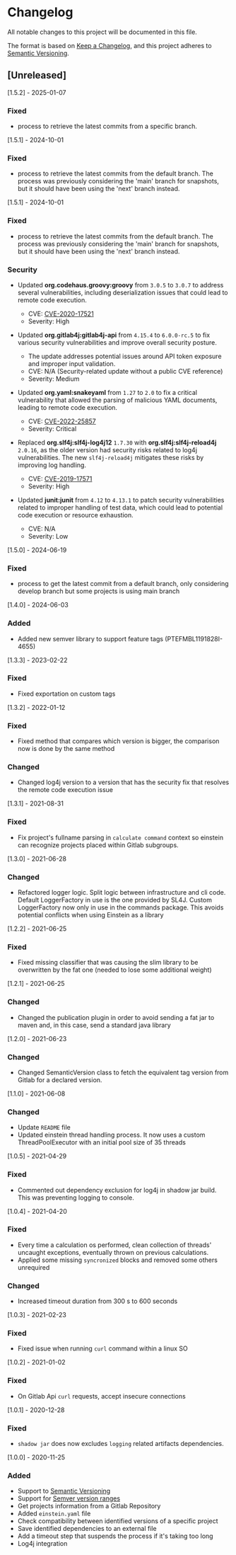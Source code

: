# Changelog
All notable changes to this project will be documented in this file.

The format is based on [Keep a Changelog](https://keepachangelog.com/en/1.0.0/),
and this project adheres to [Semantic Versioning](https://semver.org/spec/v2.0.0.html).


## [Unreleased]

[1.5.2] - 2025-01-07
### Fixed
- process to retrieve the latest commits from a specific branch.

[1.5.1] - 2024-10-01
### Fixed
- process to retrieve the latest commits from the default branch. The process was previously considering the 'main' branch for snapshots, but it should have been using the 'next' branch instead.

[1.5.1] - 2024-10-01
### Fixed
- process to retrieve the latest commits from the default branch. The process was previously considering the 'main' branch for snapshots, but it should have been using the 'next' branch instead.

### Security
- Updated **org.codehaus.groovy:groovy** from `3.0.5` to `3.0.7` to address several vulnerabilities, including deserialization issues that could lead to remote code execution.
  - CVE: [CVE-2020-17521](https://nvd.nist.gov/vuln/detail/CVE-2020-17521)
  - Severity: High

- Updated **org.gitlab4j:gitlab4j-api** from `4.15.4` to `6.0.0-rc.5` to fix various security vulnerabilities and improve overall security posture.
  - The update addresses potential issues around API token exposure and improper input validation.
  - CVE: N/A (Security-related update without a public CVE reference)
  - Severity: Medium

- Updated **org.yaml:snakeyaml** from `1.27` to `2.0` to fix a critical vulnerability that allowed the parsing of malicious YAML documents, leading to remote code execution.
  - CVE: [CVE-2022-25857](https://nvd.nist.gov/vuln/detail/CVE-2022-25857)
  - Severity: Critical

- Replaced **org.slf4j:slf4j-log4j12** `1.7.30` with **org.slf4j:slf4j-reload4j** `2.0.16`, as the older version had security risks related to log4j vulnerabilities. The new `slf4j-reload4j` mitigates these risks by improving log handling.
  - CVE: [CVE-2019-17571](https://nvd.nist.gov/vuln/detail/CVE-2019-17571)
  - Severity: High

- Updated **junit:junit** from `4.12` to `4.13.1` to patch security vulnerabilities related to improper handling of test data, which could lead to potential code execution or resource exhaustion.
  - CVE: N/A
  - Severity: Low
  
[1.5.0] - 2024-06-19
### Fixed
- process to get the latest commit from a default branch, only considering develop branch but some projects is using main branch

[1.4.0] - 2024-06-03
### Added
- Added new semver library to support feature tags (PTEFMBL1191828I-4655)

[1.3.3] - 2023-02-22
### Fixed
- Fixed exportation on custom tags

[1.3.2] - 2022-01-12
### Fixed
- Fixed method that compares which version is bigger, the comparison now is done by the same method

### Changed
- Changed log4j version to a version that has the security fix that resolves the remote code execution issue

[1.3.1] - 2021-08-31
### Fixed
- Fix project's fullname parsing in `calculate command` context so einstein can recognize projects placed within Gitlab
subgroups.

[1.3.0] - 2021-06-28
### Changed
- Refactored logger logic. Split logic between infrastructure and cli code. Default LoggerFactory in use is the one provided
by SL4J. Custom LoggerFactory now only in use in the commands package. This avoids potential conflicts when using Einstein as a library

[1.2.2] - 2021-06-25
### Fixed
- Fixed missing classifier that was causing the slim library to be overwritten by the fat one (needed to lose some additional weight) 

[1.2.1] - 2021-06-25
### Changed
- Changed the publication plugin in order to avoid sending a fat jar to maven and, in this case, send a standard java library

[1.2.0] - 2021-06-23
### Changed
- Changed SemanticVersion class to fetch the equivalent tag version from Gitlab for a declared version.

[1.1.0] - 2021-06-08
### Changed
- Update `README` file
- Updated einstein thread handling process. It now uses a custom ThreadPoolExecutor with an initial pool size of 35 threads

[1.0.5] - 2021-04-29
### Fixed
- Commented out dependency exclusion for log4j in shadow jar build. This was preventing logging to console.

[1.0.4] - 2021-04-20
### Fixed
- Every time a calculation os performed, clean collection of threads' uncaught exceptions, eventually thrown on previous
  calculations.
- Applied some missing `syncronized` blocks and removed some others unrequired
### Changed
- Increased timeout duration from 300 s to 600 seconds

[1.0.3] - 2021-02-23
### Fixed
- Fixed issue when running `curl` command within a linux SO

[1.0.2] - 2021-01-02
### Fixed
- On Gitlab Api `curl` requests, accept insecure connections

[1.0.1] - 2020-12-28
### Fixed
- `shadow jar` does now excludes `logging` related artifacts dependencies.

[1.0.0] - 2020-11-25
### Added
- Support to [Semantic Versioning](https://semver.org/spec/v2.0.0.html)
- Support for [Semver version ranges](https://devhints.io/semver)
- Get projects information from a Gitlab Repository
- Added `einstein.yaml` file
- Check compatibility between identified versions of a specific project
- Save identified dependencies to an external file
- Add a timeout step that suspends the process if it's taking too long
- Log4j integration
